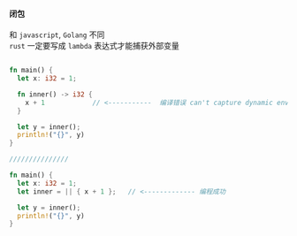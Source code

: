#### 闭包  

和 `javascript`, `Golang` 不同  
`rust` 一定要写成 `lambda` 表达式才能捕获外部变量  

```rs

fn main() {
  let x: i32 = 1;

  fn inner() -> i32 {
    x + 1            // <-----------  编译错误 can't capture dynamic enviroment in a fn item
  }

  let y = inner();
  println!("{}", y)
}

///////////////

fn main() {
  let x: i32 = 1;
  let inner = || { x + 1 };   // <------------- 编程成功

  let y = inner();
  println!("{}", y)
}


```
